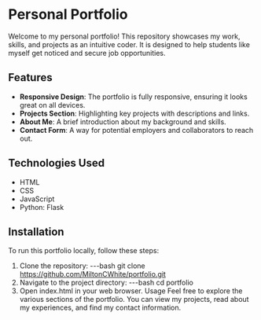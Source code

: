 # Personal Portfolio
Welcome to my personal portfolio! This repository showcases my work, skills, and projects as an intuitive coder. It is designed to help students like myself get noticed and secure job opportunities.
## Features
- **Responsive Design**: The portfolio is fully responsive, ensuring it looks great on all devices.
- **Projects Section**: Highlighting key projects with descriptions and links.
- **About Me**: A brief introduction about my background and skills.
- **Contact Form**: A way for potential employers and collaborators to reach out.

## Technologies Used
- HTML
- CSS
- JavaScript
- Python: Flask

## Installation
To run this portfolio locally, follow these steps:

1. Clone the repository:
   ---bash
   git clone https://github.com/MiltonCWhite/portfolio.git
2. Navigate to the project directory:
---bash
cd portfolio
3. Open index.html in your web browser.
Usage
Feel free to explore the various sections of the portfolio. You can view my projects, read about my experiences, and find my contact information.
